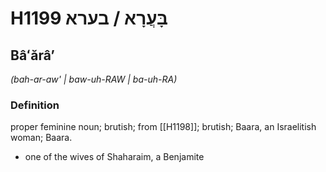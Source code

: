 # H1199 בָּעֲרָא / בערא

## Bâʻărâʼ

_(bah-ar-aw' | baw-uh-RAW | ba-uh-RA)_

### Definition

proper feminine noun; brutish; from [[H1198]]; brutish; Baara, an Israelitish woman; Baara.

- one of the wives of Shaharaim, a Benjamite
